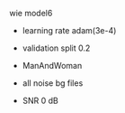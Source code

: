 wie model6 
+ learning rate adam(3e-4)
+ validation split 0.2

+ ManAndWoman
+ all noise bg files
+ SNR 0 dB